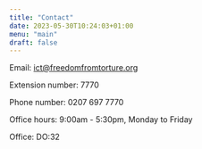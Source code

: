 ```yaml
---
title: "Contact"
date: 2023-05-30T10:24:03+01:00
menu: "main"
draft: false
---
```


Email: ict@freedomfromtorture.org

Extension number: 7770

Phone number: 0207 697 7770

Office hours: 9:00am - 5:30pm, Monday to Friday

Office: DO:32